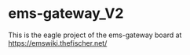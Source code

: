 # ems-gateway_V2

This is the eagle project of the ems-gateway board at
https://emswiki.thefischer.net/
